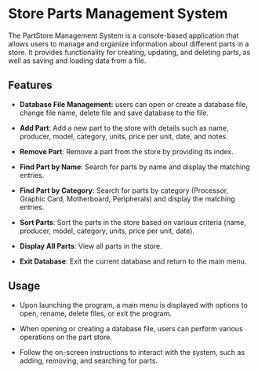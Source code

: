 Store Parts Management System
===========================

The PartStore Management System is a console-based application that allows users to manage and organize information about
different parts in a store. It provides functionality for creating, updating, and deleting parts, as well as saving
and loading data from a file.

Features
--------

*   **Database File Management:** users can open or create a database file, change file name, delete file and save database to the file.

*   **Add Part**: Add a new part to the store with details such as name, producer, model, category, units, price per 
unit, date, and notes.

*   **Remove Part**: Remove a part from the store by providing its index.

*   **Find Part by Name**: Search for parts by name and display the matching entries.

*   **Find Part by Category**: Search for parts by category (Processor, Graphic Card, Motherboard, Peripherals) and 
display the matching entries.

*   **Sort Parts**: Sort the parts in the store based on various criteria (name, producer, model, category, units, price
per unit, date).

*   **Display All Parts**: View all parts in the store.

*   **Exit Database**: Exit the current database and return to the main menu.


Usage
-----

*   Upon launching the program, a main menu is displayed with options to open, rename, delete files, or exit the program.

*   When opening or creating a database file, users can perform various operations on the part store.

*   Follow the on-screen instructions to interact with the system, such as adding, removing, and searching for parts.